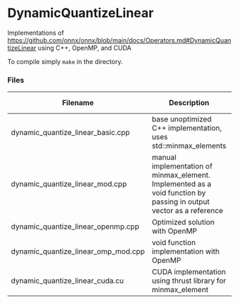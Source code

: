 # DynamicQuantizeLinear
Implementations of https://github.com/onnx/onnx/blob/main/docs/Operators.md#DynamicQuantizeLinear using C++, OpenMP, and CUDA

To compile simply `make` in the directory. 

### Files 
| Filename | Description | Executable name | 
| ----------- | ----------- | --------------| 
| dynamic\_quantize\_linear\_basic.cpp | base unoptimized C++ implementation, uses std::minmax\_elements | dqlbase | 
| dynamic_quantize_linear_mod.cpp | manual implementation of minmax\_element. Implemented as a void function by passing in output vector as a reference | dqlmod | 
| dynamic_quantize_linear_openmp.cpp | Optimized solution with OpenMP | dqlomp |
| dynamic_quantize_linear_omp_mod.cpp | void function implementation with OpenMP | dqlompmod | 
| dynamic_quantize_linear_cuda.cu | CUDA implementation using thrust library for minmax\_element | dqlcuda | 
